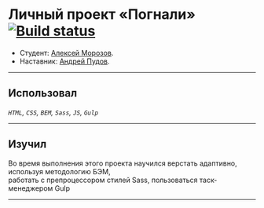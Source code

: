 # Личный проект «Погнали» [![Build status][travis-image]][travis-url]

* Студент: [Алексей Морозов](https://up.htmlacademy.ru/adaptive/20/user/593913).
* Наставник: [Андрей Пудов](https://htmlacademy.ru/profile/id216332).

---

## Использовал

_`HTML`, `CSS`, `BEM`, `Sass`, `JS`, `Gulp`_

---

## Изучил

Во время выполнения этого проекта научился верстать адаптивно, используя методологию БЭМ, <br>
работать с препроцессором стилей Sass, пользоваться таск-менеджером Gulp

---

[travis-image]: https://travis-ci.com/htmlacademy-adaptive/593913-pognali-20.svg?branch=master
[travis-url]: https://travis-ci.com/htmlacademy-adaptive/593913-pognali-20
